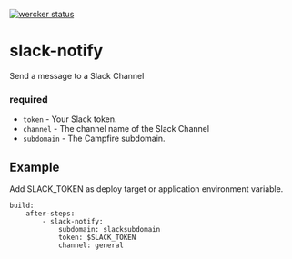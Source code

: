[![wercker status](https://app.wercker.com/status/6077bdbf04300a6412268672fa39e71b/m "wercker status")](https://app.wercker.com/project/bykey/6077bdbf04300a6412268672fa39e71b)

# slack-notify

Send a message to a Slack Channel

### required

* `token` - Your Slack token.
* `channel` - The channel name of the Slack Channel
* `subdomain` - The Campfire subdomain.


Example
--------

Add SLACK_TOKEN as deploy target or application environment variable.


    build:
        after-steps:
            - slack-notify:
                subdomain: slacksubdomain
                token: $SLACK_TOKEN
                channel: general
